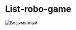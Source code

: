 # List-robo-game
![Безымянный](https://user-images.githubusercontent.com/108763119/184006920-cbbeebc1-81db-4dbf-9a23-92536a453eaf.jpg)
